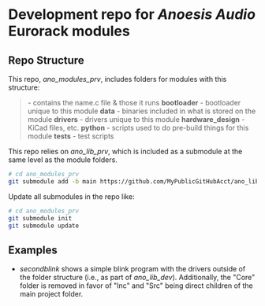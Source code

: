 # Development repo for _Anoesis Audio_ Eurorack modules

## Repo Structure

This repo, _ano_modules_prv_, includes folders for modules with this structure:

> __<module name>__ - contains the name.c file & those it runs
  > __bootloader__ - bootloader unique to this module
  > __data__ - binaries included in what is stored on the module
  > __drivers__ - drivers unique to this module
  > __hardware_design__ - KiCad files, etc.
  > __python__ - scripts used to do pre-build things for this module
  > __tests__ - test scripts

This repo relies on _ano_lib_prv_, which is included as a submodule at the same level as the module folders.

```zsh
# cd ano_modules_prv
git submodule add -b main https://github.com/MyPublicGitHubAcct/ano_lib_prv.git
```

Update all submodules in the repo like:

```zsh
# cd ano_modules_prv
git submodule init
git submodule update
```


## Examples

- _secondblink_ shows a simple blink program with the drivers outside of the folder structure (i.e., as part of _ano_lib_dev_). Additionally, the "Core" folder is removed in favor of "Inc" and "Src" being direct children of the main project folder.
